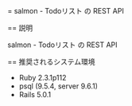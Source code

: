 
= salmon - Todoリスト の REST API

== 説明

salmon - Todoリスト の REST API

== 推奨されるシステム環境

* Ruby 2.3.1p112
* psql (9.5.4, server 9.6.1)
* Rails 5.0.1
